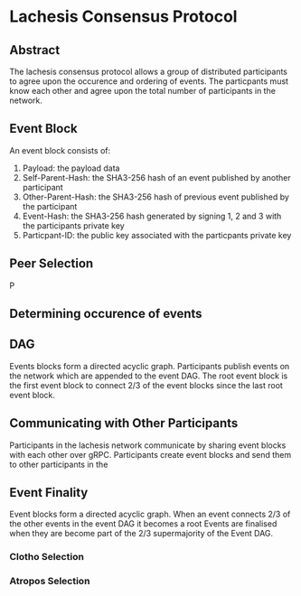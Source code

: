 # Lachesis Consensus Protocol

## Abstract

The lachesis consensus protocol allows a group of distributed participants to agree upon the occurence and ordering of events. The particpants must know each other and agree upon the total number of participants in the network.

## Event Block

An event block consists of:

1. Payload: the payload data 
2. Self-Parent-Hash: the SHA3-256 hash of an event published by another participant
3. Other-Parent-Hash: the SHA3-256 hash of previous event published by the participant
4. Event-Hash: the SHA3-256 hash generated by signing 1, 2 and 3 with the participants private key 
5. Particpant-ID: the public key associated with the particpants private key


## Peer Selection

P



## Determining occurence of events

## DAG

Events blocks form a directed acyclic graph. Participants publish events on the network which are appended to the event DAG. The root event block is the first event block to connect 2/3 of the event blocks since the last root event block. 

## Communicating with Other Participants

Participants in the lachesis network communicate by sharing event blocks with each other over gRPC. Participants create event blocks and send them to other participants in the  


## Event Finality

Event blocks form a directed acyclic graph. When an event connects 2/3 of the other events in the event DAG it becomes a root 
Events are finalised when they are become part of the 2/3 supermajority of the Event DAG. 



### Clotho Selection

### Atropos Selection